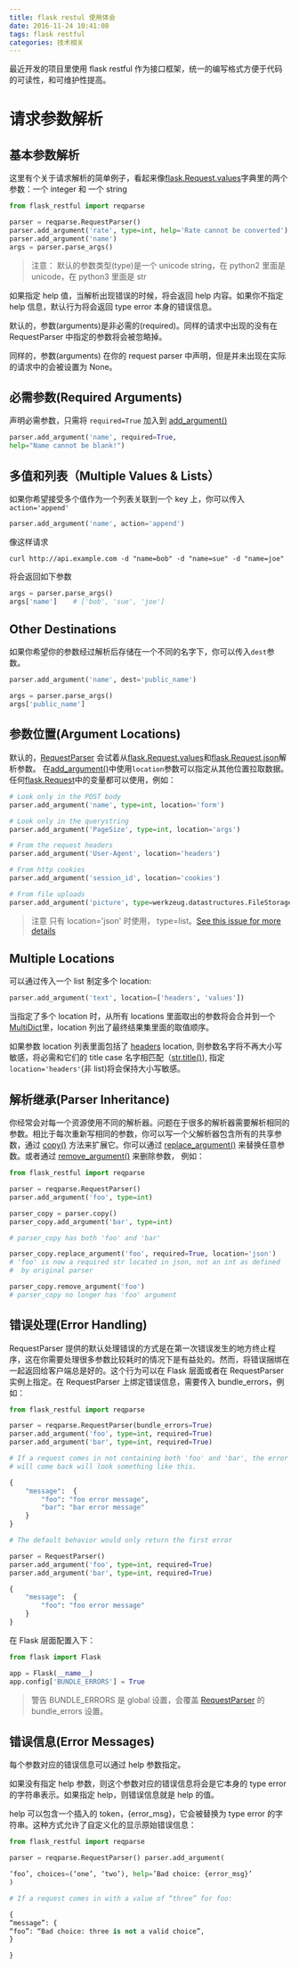 ```yaml
---
title: flask restul 使用体会
date: 2016-11-24 10:41:08
tags: flask restful
categories: 技术相关
---
```


最近开发的项目里使用 flask restful 作为接口框架，统一的编写格式方便于代码的可读性，和可维护性提高。

# 请求参数解析

## 基本参数解析

这里有个关于请求解析的简单例子，看起来像[flask.Request.values]字典里的两个参数：一个 integer 和 一个 string

```py
from flask_restful import reqparse

parser = reqparse.RequestParser()
parser.add_argument('rate', type=int, help='Rate cannot be converted')
parser.add_argument('name')
args = parser.parse_args()
```
<!--more-->

> 注意：
默认的参数类型(type)是一个 unicode string，在 python2 里面是 unicode，在 python3 里面是 str

如果指定 help 值，当解析出现错误的时候，将会返回 help 内容。如果你不指定 help 信息，默认行为将会返回 type error 本身的错误信息。

默认的，参数(arguments)是非必需的(required)。同样的请求中出现的没有在 RequestParser 中指定的参数将会被忽略掉。

同样的，参数(arguments) 在你的 request parser 中声明，但是并未出现在实际的请求中的会被设置为 None。

## 必需参数(Required Arguments)

声明必需参数，只需将 `required=True` 加入到 [add_argument()]

```py
parser.add_argument('name', required=True,
help="Name cannot be blank!")
```

## 多值和列表（Multiple Values & Lists）

如果你希望接受多个值作为一个列表关联到一个 key 上，你可以传入 `action='append'`

```py
parser.add_argument('name', action='append')
```
像这样请求
```
curl http://api.example.com -d "name=bob" -d "name=sue" -d "name=joe"
```
将会返回如下参数
```py
args = parser.parse_args()
args['name']    # ['bob', 'sue', 'joe']
```
## Other Destinations
如果你希望你的参数经过解析后存储在一个不同的名字下，你可以传入`dest`参数。

```py
parser.add_argument('name', dest='public_name')

args = parser.parse_args()
args['public_name']
```

## 参数位置(Argument Locations)

默认的，[RequestParser] 会试着从[flask.Request.values]和[flask.Request.json]解析参数。
在[add_argument()]中使用`location`参数可以指定从其他位置拉取数据。任何[flask.Request]中的变量都可以使用，例如：

```py
# Look only in the POST body
parser.add_argument('name', type=int, location='form')

# Look only in the querystring
parser.add_argument('PageSize', type=int, location='args')

# From the request headers
parser.add_argument('User-Agent', location='headers')

# From http cookies
parser.add_argument('session_id', location='cookies')

# From file uploads
parser.add_argument('picture', type=werkzeug.datastructures.FileStorage, location='files')
```

> 注意
> 只有 location='json' 时使用， type=list。[See this issue for more details](https://github.com/flask-restful/flask-restful/issues/380)

## Multiple Locations

可以通过传入一个 list 制定多个 location:
```py
parser.add_argument('text', location=['headers', 'values'])
```
当指定了多个 location 时，从所有 locations 里面取出的参数将会合并到一个[MultiDict](http://werkzeug.pocoo.org/docs/0.11/datastructures/#werkzeug.datastructures.MultiDict)里，location 列出了最终结果集里面的取值顺序。

如果参数 location 列表里面包括了 [headers](http://flask.pocoo.org/docs/0.11/api/#flask.Request.headers) location, 则参数名字将不再大小写敏感，将必需和它们的 title case 名字相匹配（[str.title()](https://docs.python.org/3/library/stdtypes.html#str.title)), 指定 `location='headers'`(非 list)将会保持大小写敏感。

## 解析继承(Parser Inheritance)

你经常会对每一个资源使用不同的解析器。问题在于很多的解析器需要解析相同的参数。相比于每次重新写相同的参数，你可以写一个父解析器包含所有的共享参数，通过 [copy()](http://flask-restful.readthedocs.io/en/0.3.5/api.html#reqparse.RequestParser.copy) 方法来扩展它。你可以通过 [replace_argument()](http://flask-restful.readthedocs.io/en/0.3.5/api.html#reqparse.RequestParser.replace_argument) 来替换任意参数。或者通过 [remove_argument()](http://flask-restful.readthedocs.io/en/0.3.5/api.html#reqparse.RequestParser.remove_argument) 来删除参数， 例如：

```py
from flask_restful import reqparse

parser = reqparse.RequestParser()
parser.add_argument('foo', type=int)

parser_copy = parser.copy()
parser_copy.add_argument('bar', type=int)

# parser_copy has both 'foo' and 'bar'

parser_copy.replace_argument('foo', required=True, location='json')
# 'foo' is now a required str located in json, not an int as defined
#  by original parser

parser_copy.remove_argument('foo')
# parser_copy no longer has 'foo' argument
```
## 错误处理(Error Handling)

RequestParser 提供的默认处理错误的方式是在第一次错误发生的地方终止程序，这在你需要处理很多参数比较耗时的情况下是有益处的。然而，将错误捆绑在一起返回给客户端总是好的。这个行为可以在 Flask 层面或者在 RequestParser 实例上指定。在 RequestParser 上绑定错误信息，需要传入 bundle_errors，例如：

```py
from flask_restful import reqparse

parser = reqparse.RequestParser(bundle_errors=True)
parser.add_argument('foo', type=int, required=True)
parser.add_argument('bar', type=int, required=True)

# If a request comes in not containing both 'foo' and 'bar', the error that
# will come back will look something like this.

{
    "message":  {
        "foo": "foo error message",
        "bar": "bar error message"
    }
}

# The default behavior would only return the first error

parser = RequestParser()
parser.add_argument('foo', type=int, required=True)
parser.add_argument('bar', type=int, required=True)

{
    "message":  {
        "foo": "foo error message"
    }
}
```
在 Flask 层面配置入下：
```py
from flask import Flask

app = Flask(__name__)
app.config['BUNDLE_ERRORS'] = True
```
> 警告 
> BUNDLE_ERRORS 是 global 设置，会覆盖 [RequestParser] 的 bundle_errors 设置。

## 错误信息(Error Messages)

每个参数对应的错误信息可以通过 help 参数指定。

如果没有指定 help 参数，则这个参数对应的错误信息将会是它本身的 type error 的字符串表示。如果指定 help，则错误信息就是 help 的值。

help 可以包含一个插入的 token，{error_msg}，它会被替换为 type error 的字符串。这种方式允许了自定义化的显示原始错误信息：

```py
from flask_restful import reqparse

parser = reqparse.RequestParser() parser.add_argument(

‘foo’, choices=(‘one’, ‘two’), help=’Bad choice: {error_msg}’
)

# If a request comes in with a value of “three” for foo:

{
“message”: {
“foo”: “Bad choice: three is not a valid choice”,
}

}
```


[flask.Request.values]: http://flask.pocoo.org/docs/0.11/api/#flask.Request.values
[add_argument()]: http://flask-restful.readthedocs.io/en/0.3.5/api.html#reqparse.RequestParser.add_argument
[RequestParser]: http://flask-restful.readthedocs.io/en/0.3.5/api.html#reqparse.RequestParser
[flask.Request.json]: http://flask.pocoo.org/docs/0.11/api/#flask.Request.json
[flask.Request]: http://flask.pocoo.org/docs/0.11/api/#flask.Request